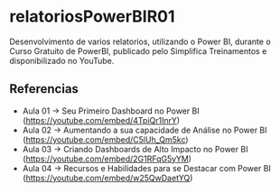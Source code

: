 # relatoriosPowerBIR01

Desenvolvimento de varios relatorios, utilizando o Power BI, durante o Curso Gratuito de PowerBI, publicado pelo Simplifica Treinamentos e disponibilizado no YouTube.   

## Referencias

- Aula 01 -> Seu Primeiro Dashboard no Power BI (https://youtube.com/embed/4TpiQr1InrY)
- Aula 02 -> Aumentando a sua capacidade de Análise no Power BI (https://youtube.com/embed/C5lUh_Qm5kc)
- Aula 03 -> Criando Dashboards de Alto Impacto no Power BI (https://youtube.com/embed/2G1RFqG5yYM)
- Aula 04 -> Recursos e Habilidades para se Destacar com Power BI (https://youtube.com/embed/w25QwDaetYQ)
